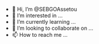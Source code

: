 - 👋 Hi, I’m @SEBGOAssetou
- 👀 I’m interested in ...
- 🌱 I’m currently learning ...
- 💞️ I’m looking to collaborate on ...
- 📫 How to reach me ...

<!---
SEBGOAssetou/SEBGOAssetou is a ✨ special ✨ repository because its `README.md` (this file) appears on your GitHub profile.
You can click the Preview link to take a look at your changes.
--->
